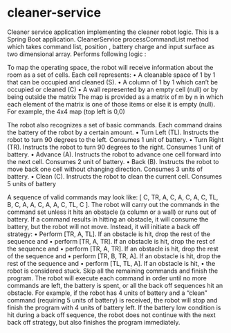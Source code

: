 # cleaner-service
Cleaner service application implementing the cleaner robot logic.
This is a Spring Boot application.
CleanerService processCommandList method which takes command list, position , battery charge and input surface as two dimensional array.
Performs following logic : 

To map the operating space, the robot will receive information about the room as a set of cells. Each cell represents:
• A cleanable space of 1 by 1 that can be occupied and cleaned (S).
• A column of 1 by 1 which can’t be occupied or cleaned (C)
• A wall represented by an empty cell (null) or by being outside the matrix
The map is provided as a matrix of m by n in which each element of the matrix is one of those items or else it is empty (null). 
For example, the 4x4 map (top left is 0,0)

The robot also recognizes a set of basic commands. Each command drains the battery of the robot by a certain amount.
• Turn Left (TL). Instructs the robot to turn 90 degrees to the left. Consumes 1 unit of battery.
• Turn Right (TR). Instructs the robot to turn 90 degrees to the right. Consumes 1 unit of battery.
• Advance (A). Instructs the robot to advance one cell forward into the next cell. Consumes 2 unit of battery.
• Back (B). Instructs the robot to move back one cell without changing direction. Consumes 3 units of battery.
• Clean (C). Instructs the robot to clean the current cell. Consumes 5 units of battery

A sequence of valid commands may look like: [ C, TR, A, C, A, C, A, C, TL, B, C, A, A, C, A, A, C, TL, C ].
The robot will carry out the commands in the command set unless it hits an obstacle (a column or a wall) or runs out of battery.
If a command results in hitting an obstacle, it will consume the battery, but the robot will not move. Instead, it will initiate a back off strategy:
• Perform [TR, A, TL]. If an obstacle is hit, drop the rest of the sequence and
• perform [TR, A, TR]. If an obstacle is hit, drop the rest of the sequence and
• perform [TR, A, TR]. If an obstacle is hit, drop the rest of the sequence and
• perform [TR, B, TR, A]. If an obstacle is hit, drop the rest of the sequence and
• perform [TL, TL, A]. If an obstacle is hit,
• the robot is considered stuck. Skip all the remaining commands and finish the program.
The robot will execute each command in order until no more commands are left, the battery is spent, or all the back off sequences hit an obstacle.
For example, if the robot has 4 units of battery and a “clean” command (requiring 5 units of battery) is received,
the robot will stop and finish the program with 4 units of battery left. 
If the battery low condition is hit during a back off sequence, the robot does not continue with the next back off strategy,
but also finishes the program immediately.


